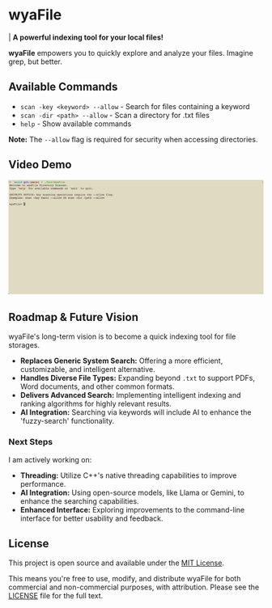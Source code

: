 # wyaFile

| **A powerful indexing tool for your local files!**

**wyaFile** empowers you to quickly explore and analyze your files. Imagine grep, but better.

## Available Commands

- `scan -key <keyword> --allow` - Search for files containing a keyword
- `scan -dir <path> --allow` - Scan a directory for .txt files
- `help` - Show available commands

**Note:** The `--allow` flag is required for security when accessing directories.

## Video Demo 

![wyaFile Demo](static/scan%20examples.gif)

## Roadmap & Future Vision

wyaFile's long-term vision is to become a quick indexing tool for file storages.

* **Replaces Generic System Search:** Offering a more efficient, customizable, and intelligent alternative.
* **Handles Diverse File Types:** Expanding beyond `.txt` to support PDFs, Word documents, and other common formats.
* **Delivers Advanced Search:** Implementing intelligent indexing and ranking algorithms for highly relevant results.
* **AI Integration:** Searching via keywords will include AI to enhance the 'fuzzy-search' functionality.

### Next Steps

I am actively working on:

* **Threading:** Utilize C++'s native threading capabilities to improve performance.
* **AI Integration:** Using open-source models, like Llama or Gemini, to enhance the searching capabilities.
* **Enhanced Interface:** Exploring improvements to the command-line interface for better usability and feedback.

## License

This project is open source and available under the [MIT License](https://www.google.com/search?q=LICENSE).

This means you're free to use, modify, and distribute wyaFile for both commercial and non-commercial purposes, with attribution. Please see the [LICENSE](https://www.google.com/search?q=LICENSE) file for the full text.
